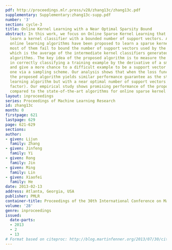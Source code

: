 ```yaml
---
pdf: http://proceedings.mlr.press/v28/zhang13c/zhang13c.pdf
supplementary: Supplementary:zhang13c-supp.pdf
number: '3'
section: cycle-3
title: Online Kernel Learning with a Near Optimal Sparsity Bound
abstract: In this work, we focus on Online Sparse Kernel Learning that aims to online
  learn a kernel classifier with a bounded number of support vectors. Although many
  online learning algorithms have been proposed to learn a sparse kernel classifier,
  most of them fail to bound the number of support vectors used by the final solution
  which is the average of the intermediate kernel classifiers generated by online
  algorithms. The key idea of the proposed algorithm is to measure the difficulty
  in correctly classifying a training example by the derivative of a smooth loss function,
  and give a more chance to a difficult example to be a support vector than an easy
  one via a sampling scheme. Our analysis shows that when the loss function is smooth,
  the proposed algorithm yields similar performance guarantee as the standard online
  learning algorithm but with a near optimal number of support vectors (up to a poly(lnT)
  factor). Our empirical study shows promising performance of the proposed algorithm
  compared to the state-of-the-art algorithms for online sparse kernel learning.
layout: inproceedings
series: Proceedings of Machine Learning Research
id: zhang13c
month: 0
firstpage: 621
lastpage: 629
page: 621-629
sections: 
author:
- given: Lijun
  family: Zhang
- given: Jinfeng
  family: Yi
- given: Rong
  family: Jin
- given: Ming
  family: Lin
- given: Xiaofei
  family: He
date: 2013-02-13
address: Atlanta, Georgia, USA
publisher: PMLR
container-title: Proceedings of the 30th International Conference on Machine Learning
volume: '28'
genre: inproceedings
issued:
  date-parts:
  - 2013
  - 2
  - 13
# Format based on citeproc: http://blog.martinfenner.org/2013/07/30/citeproc-yaml-for-bibliographies/
---
```

